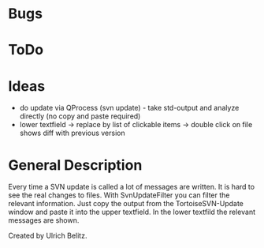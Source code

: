 ﻿# Bugs

# ToDo

# Ideas
* do update via QProcess (svn update) - take std-output and analyze directly (no copy and paste required)
* lower textfield -> replace by list of clickable items -> double click on file shows diff with previous version

# General Description
Every time a SVN update is called a lot of messages are written.
It is hard to see the real changes to files.
With SvnUpdateFilter you can filter the relevant information.
Just copy the output from the TortoiseSVN-Update window and paste it into the upper textfield.
In the lower textfild the relevant messages are shown.

Created by Ulrich Belitz.